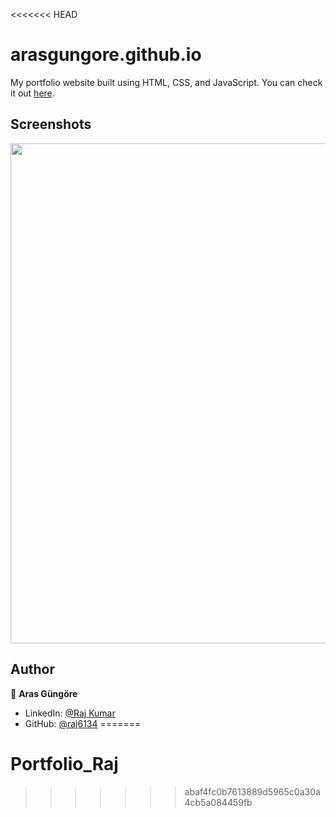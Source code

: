 <<<<<<< HEAD
# arasgungore.github.io

My portfolio website built using HTML, CSS, and JavaScript. You can check it out [here](https://www.rajportfolio.com).



## Screenshots

<p float="center">
    <img src="https://github.com/arasgungore/arasgungore.github.io/blob/main/Screenshots/1.png" width="800">
</p>



## Author

👤 **Aras Güngöre**

* LinkedIn: [@Raj Kumar](https://www.linkedin.com/in/loveu3000)
* GitHub: [@raj6134](https://github.com/raj6134)
=======
# Portfolio_Raj
>>>>>>> abaf4fc0b7613889d5965c0a30a4cb5a084459fb
